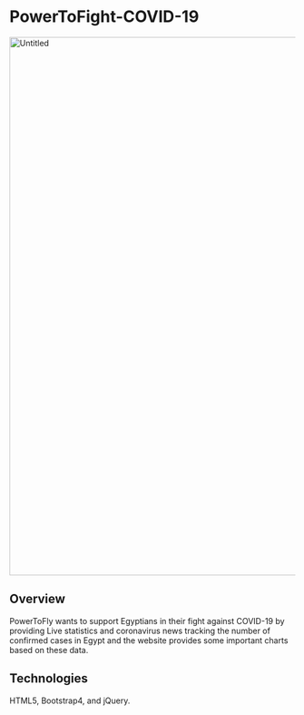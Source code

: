 # PowerToFight-COVID-19
<img width="948" alt="Untitled" src="https://user-images.githubusercontent.com/10559038/88114185-9a81be00-cbb3-11ea-815c-ebf577de3a1d.png">

## Overview
PowerToFly wants to support Egyptians in their fight against COVID-19 by providing Live statistics and coronavirus news tracking the number of 
confirmed cases in Egypt and the website provides some important charts based on these data.

## Technologies
HTML5, Bootstrap4, and jQuery.
